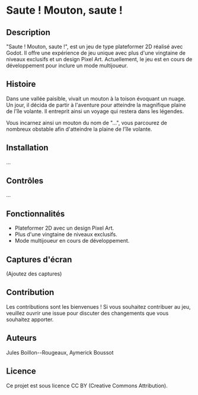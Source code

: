 # Saute ! Mouton, saute !

## Description
"Saute ! Mouton, saute !", est un jeu de type plateformer 2D réalisé avec Godot. 
Il offre une expérience de jeu unique avec plus d'une vingtaine de niveaux exclusifs et un design Pixel Art.
Actuellement, le jeu est en cours de développement pour inclure un mode multijoueur.

## Histoire
Dans une vallée paisible, vivait un mouton à la toison évoquant un nuage.
Un jour, il décida de partir à l'aventure pour atteindre la magnifique plaine de l'île volante.
Il entreprit ainsi un voyage qui restera dans les légendes.

Vous incarnez ainsi un mouton du nom de "...", vous parcourez de nombreux obstable afin d'atteindre la plaine de l'île volante.

## Installation
...

## Contrôles
...

## Fonctionnalités
- Plateformer 2D avec un design Pixel Art.
- Plus d'une vingtaine de niveaux exclusifs.
- Mode multijoueur en cours de développement.

## Captures d'écran
(Ajoutez des captures)

## Contribution
Les contributions sont les bienvenues ! Si vous souhaitez contribuer au jeu, veuillez ouvrir une issue pour discuter des changements que vous souhaitez apporter.

## Auteurs
Jules Boillon--Rougeaux, Aymerick Boussot

## Licence
Ce projet est sous licence CC BY (Creative Commons Attribution).
